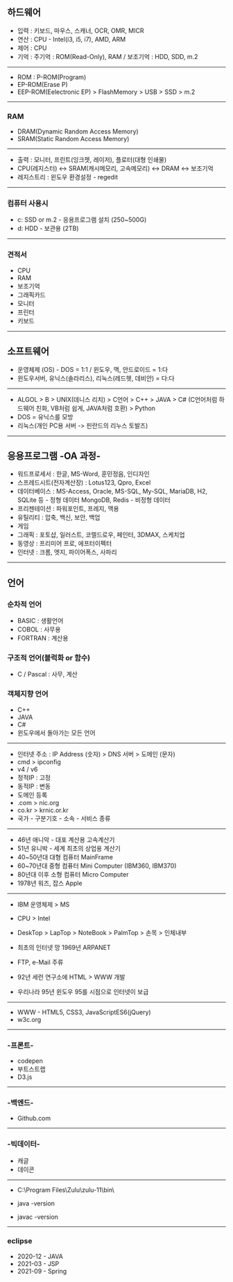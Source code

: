 ## 하드웨어
* 입력 : 키보드, 마우스, 스캐너, OCR, OMR, MICR
* 연산 : CPU - Intel(i3, i5, i7), AMD, ARM 
* 제어 : CPU
* 기억 : 주기억 : ROM(Read-Only), RAM / 보조기억 : HDD, SDD, m.2
***
* ROM : 	P-ROM(Program)
*	EP-ROM(Erase P)
*	EEP-ROM(Eelectronic EP) > FlashMemory > USB > SSD > m.2
***
### RAM 
* DRAM(Dynamic Random Access Memory)
*	SRAM(Static Random Access Memory)
***
* 출력 : 모니터, 프린트(잉크젯, 레이저), 플로터(대형 인쇄물)
* CPU(레지스터) <-> SRAM(캐시메모리, 고속메모리) <-> DRAM <-> 보조기억
* 레지스트리 : 윈도우 환경설정 - regedit   
***
### 컴퓨터 사용시
* c: SSD or m.2 - 응용프로그램 설치 (250~500G)
* d: HDD - 보관용 (2TB)
***
### 견적서
* CPU
* RAM
* 보조기억
* 그래픽카드
* 모니터
* 프린터
* 키보드
***

## 소프트웨어
* 운영체제 (OS) - DOS = 1:1 / 윈도우, 맥, 안드로이드 = 1:다
* 윈도우서버, 유닉스(솔라리스), 리눅스(레드헷, 데비안) = 다:다
***
* ALGOL > B > UNIX(데니스 리치) > C언어 > C++ > JAVA > C# (C언어처럼 하드웨어 친화, VB처럼 쉽게, JAVA처럼 호환) > Python
* DOS = 유닉스를 모방
* 리눅스(개인 PC용 서버 -> 핀란드의 리누스 토발즈)
***
## 응용프로그램 -OA 과정-
* 워드프로세서 : 한글, MS-Word, 훈민정음, 인디자인
* 스프레드시트(전자계산장) : Lotus123, Qpro, Excel
* 데이터베이스 : MS-Access, Oracle, MS-SQL, My-SQL, MariaDB, H2, SQLite 등 - 정형 데이터 MongoDB, Redis - 비정형 데이터
* 프리젠테이션 : 파워포인트, 프레지, 맥용
* 유틸리티 : 압축, 백신, 보안, 백업
* 게임
* 그래픽 : 포토샵, 일러스트, 코렐드로우, 페인터, 3DMAX, 스케치업
* 동영상 : 프리미어 프로, 에프터이펙터
* 인터넷 : 크롬, 엣지, 파이어폭스, 사파리
***
## 언어
### 순차적 언어
* BASIC : 생활언어
* COBOL : 사무용
* FORTRAN : 계산용

### 구조적 언어(블럭화 or 함수)
* C / Pascal : 사무, 계산

### 객체지향 언어
* C++
* JAVA
* C#
* 윈도우에서 돌아가는 모든 언어
***
* 인터넷 주소 : IP Address (숫자) > DNS 서버 > 도메인 (문자)
* cmd > ipconfig
* v4 / v6
* 정적IP : 고정
* 동적IP : 변동
* 도메인 등록
* .com > nic.org 
* co.kr > krnic.or.kr
* 국가 - 구분기호 - 소속 - 서비스 종류
***
* 46년 애니악 - 대포 계산용 고속계산기
* 51년 유니박 - 세계 최초의 상업용 계산기
* 40~50년대 대형 컴퓨터 MainFrame
* 60~70년대 중형 컴퓨터 Mini Computer (IBM360, IBM370)
* 80년대 이후 소형 컴퓨터 Micro Computer
* 1978년 워즈, 잡스 Apple
***
* IBM 운영체제 > MS
* 	CPU > Intel

* DeskTop > LapTop > NoteBook > PalmTop > 손목 > 인체내부
* 최초의 인터넷 망 1969년 ARPANET
* FTP, e-Mail 주류
* 92년 세런 연구소에 HTML > WWW 개발
* 우리나라 95년 윈도우 95를 시점으로 인터넷이 보급
***
* WWW - HTML5, CSS3, JavaScriptES6(jQuery)
* w3c.org
***
### -프론트-
* codepen
* 부트스트랩
* D3.js
***
### -백엔드-
* Github.com
***
### -빅데이터-
* 캐글
* 데이콘 
***
* C:\Program Files\Zulu\zulu-11\bin\

* java -version
* javac -version
***
### eclipse
* 2020-12 - JAVA
* 2021-03 - JSP
* 2021-09 - Spring
